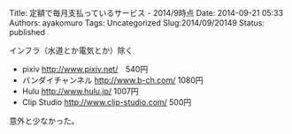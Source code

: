 Title: 定額で毎月支払っているサービス - 2014/9時点
Date: 2014-09-21 05:33
Authors: ayakomuro
Tags:  Uncategorized
Slug:2014/09/20149
Status: published






インフラ（水道とか電気とか）除く



-   pixiv <http://www.pixiv.net/>　540円
-   バンダイチャンネル <http://www.b-ch.com/> 1080円
-   Hulu <http://www.hulu.jp/> 1007円
-   Clip Studio <http://www.clip-studio.com/> 500円



意外と少なかった。


